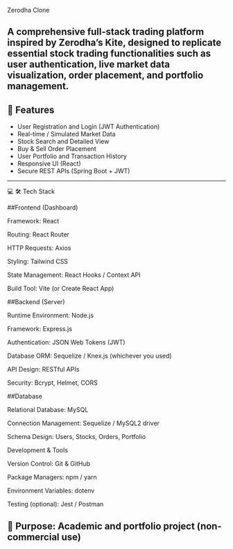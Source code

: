Zerodha Clone

A comprehensive full-stack trading platform inspired by Zerodha’s Kite, designed to replicate essential stock trading functionalities such as user authentication, live market data visualization, order placement, and portfolio management.
---

## 🚀 Features
- User Registration and Login (JWT Authentication)
- Real-time / Simulated Market Data
- Stock Search and Detailed View
- Buy & Sell Order Placement
- User Portfolio and Transaction History
- Responsive UI (React)
- Secure REST APIs (Spring Boot + JWT)
---
💻 🛠️ Tech Stack

##Frontend (Dashboard)

Framework: React

Routing: React Router

HTTP Requests: Axios

Styling: Tailwind CSS

State Management: React Hooks / Context API

Build Tool: Vite (or Create React App)

##Backend (Server)

Runtime Environment: Node.js

Framework: Express.js

Authentication: JSON Web Tokens (JWT)

Database ORM: Sequelize / Knex.js (whichever you used)

API Design: RESTful APIs

Security: Bcrypt, Helmet, CORS

##Database

Relational Database: MySQL

Connection Management: Sequelize / MySQL2 driver

Schema Design: Users, Stocks, Orders, Portfolio

Development & Tools

Version Control: Git & GitHub

Package Managers: npm / yarn

Environment Variables: dotenv

Testing (optional): Jest / Postman

🎯 Purpose: Academic and portfolio project (non-commercial use)
---
